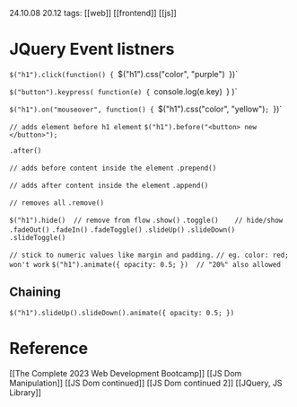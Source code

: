 24.10.08  20.12
tags: [[web]] [[frontend]] [[js]]

# JQuery Event listners

`$("h1").click(function() {
	`$("h1").css("color", "purple")`
`})`

`$("button").keypress( function(e) {
	`console.log(e.key)`
`} )`

`$("h1").on("mouseover", function() {
	`$("h1").css("color", "yellow")`;
`})`

`// adds element before h1 element`
`$("h1").before("<button> new </button>");`

`.after()`

`// adds before content inside the element`
`.prepend()`

`// adds after content inside the element`
`.append()`

`// removes all`
`.remove()`


`$("h1").hide()  // remove from flow`
`.show()`
`.toggle()    // hide/show`
`.fadeOut()`
`.fadeIn()`
`.fadeToggle()`
`.slideUp()`
`.slideDown()`
`.slideToggle()`

`// stick to numeric values like margin and padding.`
`// eg. color: red; won't work`
`$("h1").animate({ opacity: 0.5; })  // "20%" also allowed`

## Chaining
`$("h1").slideUp().slideDown().animate({ opacity: 0.5; })`


# Reference

[[The Complete 2023 Web Development Bootcamp]]
[[JS Dom Manipulation]]
[[JS Dom continued]]
[[JS Dom continued 2]]
[[JQuery, JS Library]]
